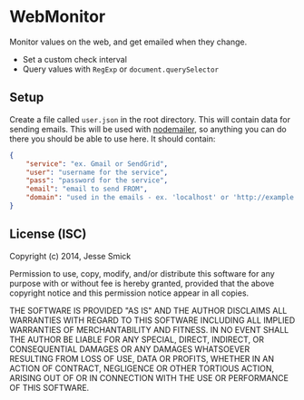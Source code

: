 # WebMonitor
Monitor values on the web, and get emailed when they change.

- Set a custom check interval
- Query values with `RegExp` or `document.querySelector`

## Setup
Create a file called `user.json` in the root directory. This will contain data for sending emails. This will be used with [nodemailer](https://github.com/andris9/Nodemailer), so anything you can do there you should be able to use here. It should contain:

```json
{
    "service": "ex. Gmail or SendGrid",
    "user": "username for the service",
    "pass": "password for the service",
    "email": "email to send FROM",
    "domain": "used in the emails - ex. 'localhost' or 'http://example.com'"
}
```

## License (ISC)
Copyright (c) 2014, Jesse Smick

Permission to use, copy, modify, and/or distribute this software for any purpose with or without fee is hereby granted, provided that the above copyright notice and this permission notice appear in all copies.

THE SOFTWARE IS PROVIDED "AS IS" AND THE AUTHOR DISCLAIMS ALL WARRANTIES WITH REGARD TO THIS SOFTWARE INCLUDING ALL IMPLIED WARRANTIES OF MERCHANTABILITY AND FITNESS. IN NO EVENT SHALL THE AUTHOR BE LIABLE FOR ANY SPECIAL, DIRECT, INDIRECT, OR CONSEQUENTIAL DAMAGES OR ANY DAMAGES WHATSOEVER RESULTING FROM LOSS OF USE, DATA OR PROFITS, WHETHER IN AN ACTION OF CONTRACT, NEGLIGENCE OR OTHER TORTIOUS ACTION, ARISING OUT OF OR IN CONNECTION WITH THE USE OR PERFORMANCE OF THIS SOFTWARE.